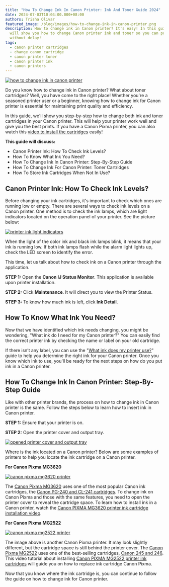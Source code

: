 ```yaml
---
title: "How To Change Ink In Canon Printer: Ink And Toner Guide 2024"
date: 2024-07-03T10:04:00.000+08:00
authors: Trisha Olivar
featured_image: /blog/images/how-to-change-ink-in-canon-printer.png
description: How to change ink in Canon printer? It's easy! In this guide, we
  will show you how to change Canon printer ink and toner so you can print
  without delay!
tags:
  - canon printer cartridges
  - change canon cartridge
  - canon printer toner
  - canon printer ink
  - canon printers
---
```

[![how to change ink in canon printer](/blog/images/how-to-change-ink-in-canon-printer.png "How to Change Ink in Canon Printer")](/blog/images/how-to-change-ink-in-canon-printer.png)

Do you know how to change ink in Canon printer? What about toner cartridges? Well, you have come to the right place! Whether you're a seasoned printer user or a beginner, knowing how to change ink for Canon printer is essential for maintaining print quality and efficiency. 



In this guide, we'll show you step-by-step how to change both ink and toner cartridges in your Canon printer. This will help your printer work well and give you the best prints. If you have a Canon Pixma printer, you can also watch this [video to install the cartridges](https://www.compandsave.com/ink-toner-how-to-video) easily!

**This guide will discuss:**

* Canon Printer Ink: How To Check Ink Levels?
* How To Know What Ink You Need?
* How To Change Ink In Canon Printer: Step-By-Step Guide
* How To Change Ink For Canon Printer: Toner Cartridges
* How To Store Ink Cartridges When Not In Use?

## Canon Printer Ink: How To Check Ink Levels?

Before changing your ink cartridges, it's important to check which ones are running low or empty. There are several ways to check ink levels on a Canon printer. One method is to check the ink lamps, which are light indicators located on the operation panel of your printer. See the picture below:

[![printer ink light indicators](/blog/images/change-ink-canon-1.png "Printer Ink Light Indicators")](/blog/images/change-ink-canon-1.png)

When the light of the color ink and black ink lamps blink, it means that your ink is running low. If both ink lamps flash while the alarm light lights up, check the LED screen to identify the error.

This time, let us talk about how to check ink on a Canon printer through the application.

**STEP 1:** Open the **Canon IJ Status Monitor**. This application is available upon printer installation.

**STEP 2:** Click **Maintenance**. It will direct you to view the Printer Status.

**STEP 3:** To know how much ink is left, click **Ink Detail**.

## How To Know What Ink You Need?

Now that we have identified which ink needs changing, you might be wondering, "What ink do I need for my Canon printer?" You can easily find the correct printer ink by checking the name or label on your old cartridge. 

If there isn’t any label, you can use the "[What ink does my printer use?](https://www.compandsave.com/what-ink-does-my-printer-use)" guide to help you determine the right ink for your Canon printer. Once you know which ink to use, you'll be ready for the next steps on how do you put ink in a Canon printer.

## How To Change Ink In Canon Printer: Step-By-Step Guide

Like with other printer brands, the process on how to change ink in Canon printer is the same. Follow the steps below to learn how to insert ink in Canon printer.

**STEP 1:** Ensure that your printer is on.

**STEP 2:** Open the printer cover and output tray.

[![opened printer cover and output tray](/blog/images/change-ink-canon-2.png "Opened Printer Cover and Output Tray")](/blog/images/change-ink-canon-2.png)

Where is the ink located on a Canon printer? Below are some examples of printers to help you locate the ink cartridge on a Canon printer.

**For Canon Pixma MG3620**

[![canon pixma mg3620 printer](/blog/images/change-ink-canon-3.png "Canon PIXMA MG3620 Printer")](/blog/images/change-ink-canon-3.png)

The [Canon Pixma MG3620](https://www.compandsave.com/canon/pixma/mg3620-ink-cartridges) uses one of the most popular Canon ink cartridges, the [Canon PG-240 and CL-241 cartridges](https://www.compandsave.com/canon/240-241-ink-cartridges-pg-240-cl-241-2-combo). To change ink on Canon Pixma and those with the same features, you need to open the printer cover to reveal the cartridge space. To learn how to install ink in a Canon printer, watch the [Canon PIXMA MG3620 printer ink cartridge installation video](https://www.youtube.com/watch?v=1bXq7Z97wjU).

**For Canon Pixma MG2522**

[![canon pixma mg2522 printer](/blog/images/change-ink-canon-4.png "Canon PIXMA MG2522 Printer")](/blog/images/change-ink-canon-4.png)

The image above is another Canon Pixma printer. It may look slightly different, but the cartridge space is still behind the printer cover. The [Canon Pixma MG2522](https://www.compandsave.com/canon/pixma/mg2522-ink-cartridges) uses one of the best-selling cartridges, [Canon 245 and 246](https://www.compandsave.com/canon/pixma/mg2522-g-6984/245-246-ink-cartridges-pg-245-cl-246-2-combo-p-11032). This video tutorial about installing [Canon PIXMA MG2522 printer ink cartridges](https://www.youtube.com/watch?v=tnnFlTxdGio) will guide you on how to replace ink cartridge Canon Pixma.

Now that you know where the ink cartridge is, you can continue to follow the guide on how to change ink for Canon printer.
